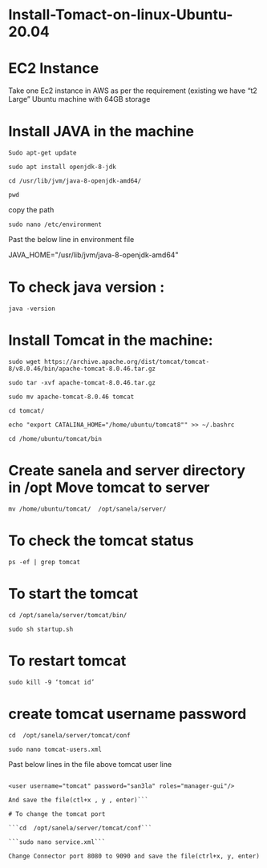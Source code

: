 # Install-Tomact-on-linux-Ubuntu-20.04

# EC2 Instance

Take one Ec2 instance in AWS as per the requirement (existing we have “t2 Large” Ubuntu machine with 64GB storage


# Install JAVA in the machine 

```Sudo apt-get update```

```sudo apt install openjdk-8-jdk```

```cd /usr/lib/jvm/java-8-openjdk-amd64/```

```pwd``` 

copy the path

```sudo nano /etc/environment```

Past the below line in environment file

JAVA_HOME="/usr/lib/jvm/java-8-openjdk-amd64"

# To check java version : 

```java -version```
 
# Install Tomcat in the machine:
 
```sudo wget https://archive.apache.org/dist/tomcat/tomcat-8/v8.0.46/bin/apache-tomcat-8.0.46.tar.gz```

```sudo tar -xvf apache-tomcat-8.0.46.tar.gz```

```sudo mv apache-tomcat-8.0.46 tomcat```

```cd tomcat/```

```echo "export CATALINA_HOME="/home/ubuntu/tomcat8"" >> ~/.bashrc```

```cd /home/ubuntu/tomcat/bin```

# Create sanela and server directory in /opt Move tomcat to server

```mv /home/ubuntu/tomcat/  /opt/sanela/server/```

# To check the tomcat status

```ps -ef | grep tomcat```

# To start the tomcat

```cd /opt/sanela/server/tomcat/bin/```

```sudo sh startup.sh```

# To restart tomcat

```sudo kill -9 ‘tomcat id’```

# create tomcat username password

```cd  /opt/sanela/server/tomcat/conf```

```sudo nano tomcat-users.xml```

Past below lines in the file above tomcat user line

```<role rolename="manager-gui"/>

<user username="tomcat" password="san3la" roles="manager-gui"/>

And save the file(ctl+x , y , enter)```
 
# To change the tomcat port

```cd  /opt/sanela/server/tomcat/conf```

```sudo nano service.xml```

Change Connector port 8080 to 9090 and save the file(ctrl+x, y, enter)  
